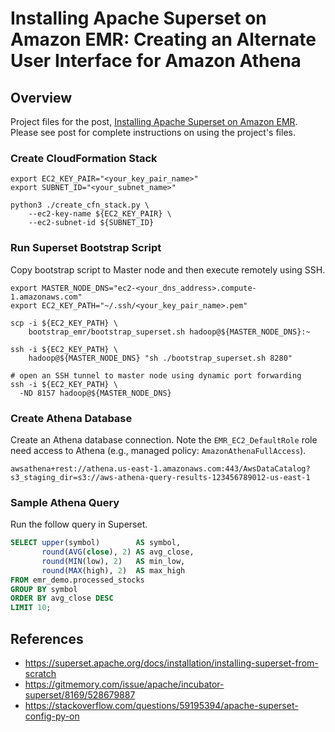 # Installing Apache Superset on Amazon EMR: Creating an Alternate User Interface for Amazon Athena

## Overview

Project files for the post, [Installing Apache Superset on Amazon EMR](https://garystafford.medium.com/). Please see post for complete instructions on using the project's files.

### Create CloudFormation Stack

```shell script
export EC2_KEY_PAIR="<your_key_pair_name>"
export SUBNET_ID="<your_subnet_name>"

python3 ./create_cfn_stack.py \
    --ec2-key-name ${EC2_KEY_PAIR} \
    --ec2-subnet-id ${SUBNET_ID}
```
### Run Superset Bootstrap Script

Copy bootstrap script to Master node and then execute remotely using SSH.

```shell script
export MASTER_NODE_DNS="ec2-<your_dns_address>.compute-1.amazonaws.com"
export EC2_KEY_PATH="~/.ssh/<your_key_pair_name>.pem"

scp -i ${EC2_KEY_PATH} \
    bootstrap_emr/bootstrap_superset.sh hadoop@${MASTER_NODE_DNS}:~

ssh -i ${EC2_KEY_PATH} \
    hadoop@${MASTER_NODE_DNS} "sh ./bootstrap_superset.sh 8280"

# open an SSH tunnel to master node using dynamic port forwarding
ssh -i ${EC2_KEY_PATH} \
  -ND 8157 hadoop@${MASTER_NODE_DNS}
```

### Create Athena Database

Create an Athena database connection. Note the `EMR_EC2_DefaultRole` role need access to Athena (e.g., managed policy: `AmazonAthenaFullAccess`).

```text
awsathena+rest://athena.us-east-1.amazonaws.com:443/AwsDataCatalog?s3_staging_dir=s3://aws-athena-query-results-123456789012-us-east-1
```

### Sample Athena Query

Run the follow query in Superset.

```sql
SELECT upper(symbol)        AS symbol,
       round(AVG(close), 2) AS avg_close,
       round(MIN(low), 2)   AS min_low,
       round(MAX(high), 2)  AS max_high
FROM emr_demo.processed_stocks
GROUP BY symbol
ORDER BY avg_close DESC
LIMIT 10;
```

## References

- https://superset.apache.org/docs/installation/installing-superset-from-scratch
- https://gitmemory.com/issue/apache/incubator-superset/8169/528679887
- https://stackoverflow.com/questions/59195394/apache-superset-config-py-on